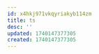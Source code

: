 ```yaml
---
id: x4hkj971vkqyriakyb114zm
title: ts
desc: ''
updated: 1740147377305
created: 1740147377305
---
```

